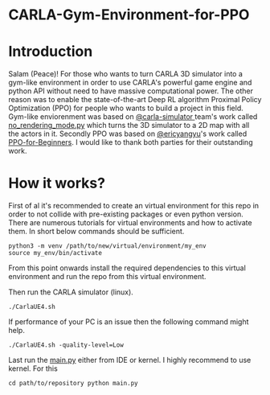 # CARLA-Gym-Environment-for-PPO
# Introduction
Salam (Peace)! 
For those who wants to turn CARLA 3D simulator into a gym-like environment in order to use CARLA's powerful game engine and python API without need to have massive computational power. The other reason was to enable the state-of-the-art Deep RL algorithm Proximal Policy Optimization (PPO) for people who wants to build a project in this field. Gym-like enviorenment was based on [@carla-simulator
]( https://github.com/orgs/VideoAmp/teams/team-name/members ) team's work called [no_rendering_mode.py](https://github.com/carla-simulator/carla/blob/master/PythonAPI/examples/no_rendering_mode.py) which turns the 3D simulator to a 2D map with all the actors in it. 
Secondly PPO was based on [@ericyangyu](https://github.com/ericyangyu)'s work called [PPO-for-Beginners](https://github.com/ericyangyu/PPO-for-Beginners). I would like to thank both parties for their outstanding work.

# How it works?
First of al it's recommended to create an virtual environment for this repo in order to not collide with pre-existing packages or even python version. There are numerous tutorials for virtual environments and how to activate them. In short below commands should be sufficient.
```
python3 -m venv /path/to/new/virtual/environment/my_env
source my_env/bin/activate
```
From this point onwards install the required dependencies to this virtual environment and run the repo from this virtual environment. 

Then run the CARLA simulator (linux).
```
./CarlaUE4.sh
```
If performance of your PC is an issue then the following command might help.
```
./CarlaUE4.sh -quality-level=Low
```
Last run the [main.py](https://github.com/aytacbey/CARLA-Gym-Environment-for-PPO/blob/main/main.py) either from IDE or kernel. I highly recommend to use kernel. For this 
```
cd path/to/repository python main.py
```

 
 
